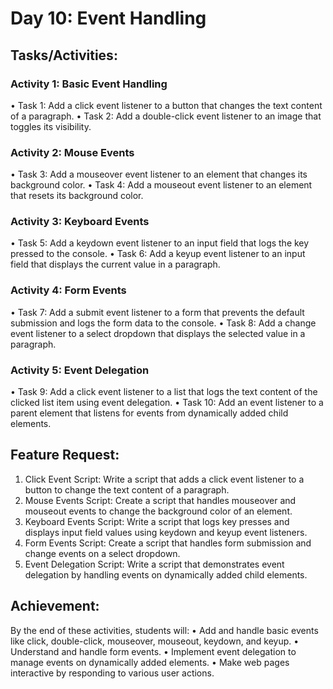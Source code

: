 
# Day 10: Event Handling

## Tasks/Activities:

### Activity 1: Basic Event Handling
• Task 1: Add a click event listener to a button that changes the text content of a paragraph.
• Task 2: Add a double-click event listener to an image that toggles its visibility.

### Activity 2: Mouse Events
• Task 3: Add a mouseover event listener to an element that changes its background color.
• Task 4: Add a mouseout event listener to an element that resets its background color.

### Activity 3: Keyboard Events
• Task 5: Add a keydown event listener to an input field that logs the key pressed to the console.
• Task 6: Add a keyup event listener to an input field that displays the current value in a paragraph.

### Activity 4: Form Events
• Task 7: Add a submit event listener to a form that prevents the default submission and logs the form data to the console.
• Task 8: Add a change event listener to a select dropdown that displays the selected value in a paragraph.

### Activity 5: Event Delegation
• Task 9: Add a click event listener to a list that logs the text content of the clicked list item using event delegation.
• Task 10: Add an event listener to a parent element that listens for events from dynamically added child elements.

## Feature Request:
1. Click Event Script: Write a script that adds a click event listener to a button to change the text content of a paragraph.
2. Mouse Events Script: Create a script that handles mouseover and mouseout events to change the background color of an element.
3. Keyboard Events Script: Write a script that logs key presses and displays input field values using keydown and keyup event listeners.
4. Form Events Script: Create a script that handles form submission and change events on a select dropdown.
5. Event Delegation Script: Write a script that demonstrates event delegation by handling events on dynamically added child elements.

## Achievement:
By the end of these activities, students will:
• Add and handle basic events like click, double-click, mouseover, mouseout, keydown, and keyup.
• Understand and handle form events.
• Implement event delegation to manage events on dynamically added elements.
• Make web pages interactive by responding to various user actions.